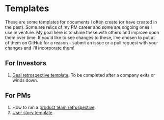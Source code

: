 # Templates
These are some templates for documents I often create (or have created in the past). Some are relics of my PM career and some are ongoing ones I use in venture. My goal here is to share these with others and improve upon them over time. If you'd like to see changes to these, I've chosen to put all of them on GitHub for a reason - submit an issue or a pull request with your changes and I'll incorporate them!

## For Investors
1. [Deal retrospective template][1]. To be completed after a company exits or winds down.

## For PMs
1. How to run a [product team retrospective][2].
2. [User story template][3].

[1]:	deal-retrospective.md
[2]:	product-retrospective.md
[3]:	product-userstory.md
